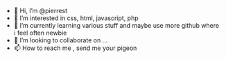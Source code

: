 - 👋 Hi, I’m @pierrest
- 👀 I’m interested in css, html, javascript, php
- 🌱 I’m currently learning various stuff and maybe use more github where i feel often newbie
- 💞️ I’m looking to collaborate on ...
- 📫 How to reach me , send me your pigeon

<!---
pierrest/pierrest is a ✨ special ✨ repository because its `README.md` (this file) appears on your GitHub profile.
You can click the Preview link to take a look at your changes.
--->
